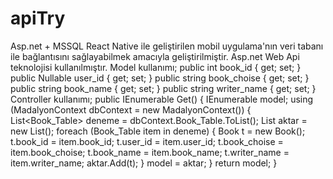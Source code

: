 # apiTry
Asp.net + MSSQL 
React Native ile geliştirilen mobil uygulama'nın veri tabanı ile bağlantısını sağlayabilmek amacıyla geliştirilmiştir.
Asp.net Web Api teknolojisi kullanılmıştır.
Model kullanımı;
        public int book_id { get; set; }
        public Nullable<int> user_id { get; set; }
        public string book_choise { get; set; }
        public string book_name { get; set; }
        public string writer_name { get; set; }
Controller kullanımı;
        public IEnumerable<Book> Get()
                {
                    IEnumerable<Book> model;
                    using (MadalyonContext dbContext = new MadalyonContext())
                    {
                        List<Book_Table> deneme = dbContext.Book_Table.ToList();
                        List<Book> aktar = new List<Book>();
                        foreach (Book_Table item in deneme)
                        {
                            Book t = new Book();
                            t.book_id = item.book_id;
                            t.user_id = item.user_id;
                            t.book_choise = item.book_choise;
                            t.book_name = item.book_name;
                            t.writer_name = item.writer_name;
                            aktar.Add(t);
                        }
                        model = aktar;
                    }
                    return model;
                }
